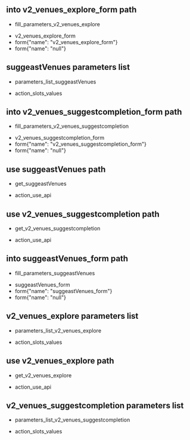 ## into v2_venues_explore_form path
* fill_parameters_v2_venues_explore
 - v2_venues_explore_form
 - form{"name": "v2_venues_explore_form"}
 - form{"name": "null"}

## suggeastVenues parameters list
* parameters_list_suggeastVenues
 - action_slots_values

## into v2_venues_suggestcompletion_form path
* fill_parameters_v2_venues_suggestcompletion
 - v2_venues_suggestcompletion_form
 - form{"name": "v2_venues_suggestcompletion_form"}
 - form{"name": "null"}

## use suggeastVenues path
* get_suggeastVenues
 - action_use_api

## use v2_venues_suggestcompletion path
* get_v2_venues_suggestcompletion
 - action_use_api

## into suggeastVenues_form path
* fill_parameters_suggeastVenues
 - suggeastVenues_form
 - form{"name": "suggeastVenues_form"}
 - form{"name": "null"}

## v2_venues_explore parameters list
* parameters_list_v2_venues_explore
 - action_slots_values

## use v2_venues_explore path
* get_v2_venues_explore
 - action_use_api

## v2_venues_suggestcompletion parameters list
* parameters_list_v2_venues_suggestcompletion
 - action_slots_values

